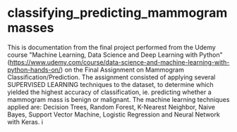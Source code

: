 # classifying_predicting_mammogrammasses
This is documentation from the final project performed from the Udemy course "Machine Learning, Data Science and Deep Learning with Python" (https://www.udemy.com/course/data-science-and-machine-learning-with-python-hands-on/) on the Final Assignment on Mammogram Classification/Prediction. The assignment consisted of applying several SUPERVISED LEARNING techniques to the dataset, to determine which yielded the highest accuracy of classification, ie. predicting whether a mammogram mass is benign or malignant.  The machine learning techniques applied are: Decision Trees, Random Forest, K-Nearest Neighbor, Naive Bayes, Support Vector Machine, Logistic Regression and Neural Network with Keras. i
